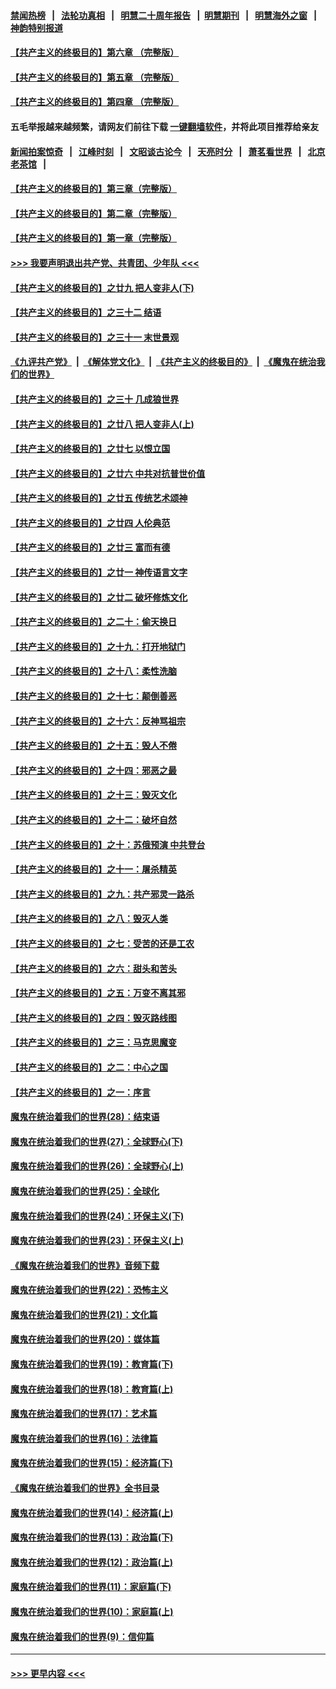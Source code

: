 #### [禁闻热榜](热点新闻.md?=0)  &nbsp;&nbsp;|&nbsp;&nbsp; [法轮功真相](https://github.com/gfw-breaker/truth/blob/master/README.md?=0) &nbsp;&nbsp;|&nbsp;&nbsp; [明慧二十周年报告](https://github.com/gfw-breaker/mh-reports/blob/master/README.md?=0) &nbsp;&nbsp;|&nbsp;&nbsp;[明慧期刊](https://github.com/gfw-breaker/mh-qikan) &nbsp;&nbsp;|&nbsp;&nbsp; [明慧海外之窗](https://github.com/gfw-breaker/mh-news/blob/master/README.md?=0) &nbsp;&nbsp;|&nbsp;&nbsp; [神韵特别报道](https://github.com/gfw-breaker/mh-news/blob/master/shenyun.md?=0)
#### [【共产主义的终极目的】第六章 （完整版）](../pages/nsc422/n11428913.md?t=02262031) 
#### [【共产主义的终极目的】第五章 （完整版）](../pages/nsc422/n11428912.md?t=02262031) 
#### [【共产主义的终极目的】第四章 （完整版）](../pages/nsc422/n11428907.md?t=02262031) 
#### 五毛举报越来越频繁，请网友们前往下载 [一键翻墙软件](https://github.com/gfw-breaker/ssr-accounts)，并将此项目推荐给亲友
#### [新闻拍案惊奇](https://github.com/gfw-breaker/banned-news/blob/master/pages/link4.md) &nbsp;&nbsp;|&nbsp;&nbsp; [江峰时刻](https://github.com/gfw-breaker/banned-news/blob/master/pages/link4.md) &nbsp;&nbsp;|&nbsp;&nbsp; [文昭谈古论今](https://github.com/gfw-breaker/banned-news/blob/master/pages/link4.md) &nbsp;&nbsp;|&nbsp;&nbsp; [天亮时分](https://github.com/gfw-breaker/banned-news/blob/master/pages/link4.md) &nbsp;&nbsp;|&nbsp;&nbsp; [萧茗看世界](https://github.com/gfw-breaker/banned-news/blob/master/pages/link4.md) &nbsp;&nbsp;|&nbsp;&nbsp; [北京老茶馆](https://github.com/gfw-breaker/banned-news/blob/master/pages/link4.md) &nbsp;&nbsp;|&nbsp;&nbsp; 
#### [【共产主义的终极目的】第三章（完整版）](../pages/nsc422/n11428848.md?t=02262031) 
#### [【共产主义的终极目的】第二章（完整版）](../pages/nsc422/n11428831.md?t=02262031) 
#### [【共产主义的终极目的】第一章（完整版）](../pages/nsc422/n11417651.md?t=02262031) 
#### [>>> 我要声明退出共产党、共青团、少年队 <<<](https://github.com/begood0513/goodnews/blob/master/quit/letter.md) 
#### [【共产主义的终极目的】之廿九 把人变非人(下)](../pages/nsc422/n11344140.md?t=02262031) 
#### [【共产主义的终极目的】之三十二 结语](../pages/nsc422/n11360535.md?t=02262031) 
#### [【共产主义的终极目的】之三十一 末世景观](../pages/nsc422/n11351129.md?t=02262031) 
#### [《九评共产党》](https://github.com/begood0513/9ping.md/blob/master/README.md) &nbsp;|&nbsp; [《解体党文化》](../../../../jtdwh.md/blob/master/README.md)  &nbsp;|&nbsp; [《共产主义的终极目的》](../../../../gczydzjmd.md/blob/master/README.md) &nbsp;|&nbsp; [《魔鬼在统治我们的世界》](../../../../mgztzwmdsj.md/blob/master/README.md) 
#### [【共产主义的终极目的】之三十 几成狼世界](../pages/nsc422/n11348280.md?t=02262031) 
#### [【共产主义的终极目的】之廿八 把人变非人(上)](../pages/nsc422/n11340492.md?t=02262031) 
#### [【共产主义的终极目的】之廿七 以恨立国](../pages/nsc422/n11336944.md?t=02262031) 
#### [【共产主义的终极目的】之廿六 中共对抗普世价值](../pages/nsc422/n11324785.md?t=02262031) 
#### [【共产主义的终极目的】之廿五 传统艺术颂神](../pages/nsc422/n11296396.md?t=02262031) 
#### [【共产主义的终极目的】之廿四 人伦典范](../pages/nsc422/n11296397.md?t=02262031) 
#### [【共产主义的终极目的】之廿三 富而有德](../pages/nsc422/n11283598.md?t=02262031) 
#### [【共产主义的终极目的】之廿一 神传语言文字](../pages/nsc422/n11263265.md?t=02262031) 
#### [【共产主义的终极目的】之廿二 破坏修炼文化](../pages/nsc422/n11245728.md?t=02262031) 
#### [【共产主义的终极目的】之二十：偷天换日](../pages/nsc422/n11238846.md?t=02262031) 
#### [【共产主义的终极目的】之十九：打开地狱门](../pages/nsc422/n11206376.md?t=02262031) 
#### [【共产主义的终极目的】之十八：柔性洗脑](../pages/nsc422/n11199994.md?t=02262031) 
#### [【共产主义的终极目的】之十七：颠倒善恶](../pages/nsc422/n11179782.md?t=02262031) 
#### [【共产主义的终极目的】之十六：反神骂祖宗](../pages/nsc422/n11166798.md?t=02262031) 
#### [【共产主义的终极目的】之十五：毁人不倦](../pages/nsc422/n11166792.md?t=02262031) 
#### [【共产主义的终极目的】之十四：邪恶之最](../pages/nsc422/n11150249.md?t=02262031) 
#### [【共产主义的终极目的】之十三：毁灭文化](../pages/nsc422/n11135227.md?t=02262031) 
#### [【共产主义的终极目的】之十二：破坏自然](../pages/nsc422/n11135214.md?t=02262031) 
#### [【共产主义的终极目的】之十：苏俄预演 中共登台](../pages/nsc422/n11118424.md?t=02262031) 
#### [【共产主义的终极目的】之十一：屠杀精英](../pages/nsc422/n11118442.md?t=02262031) 
#### [【共产主义的终极目的】之九：共产邪灵一路杀](../pages/nsc422/n11114139.md?t=02262031) 
#### [【共产主义的终极目的】之八：毁灭人类](../pages/nsc422/n11108503.md?t=02262031) 
#### [【共产主义的终极目的】之七：受苦的还是工农](../pages/nsc422/n11101809.md?t=02262031) 
#### [【共产主义的终极目的】之六：甜头和苦头](../pages/nsc422/n11096971.md?t=02262031) 
#### [【共产主义的终极目的】之五：万变不离其邪](../pages/nsc422/n11091285.md?t=02262031) 
#### [【共产主义的终极目的】之四：毁灭路线图](../pages/nsc422/n11086284.md?t=02262031) 
#### [【共产主义的终极目的】之三：马克思魔变](../pages/nsc422/n11061941.md?t=02262031) 
#### [【共产主义的终极目的】之二：中心之国](../pages/nsc422/n11047728.md?t=02262031) 
#### [【共产主义的终极目的】之一：序言](../pages/nsc422/n11086077.md?t=02262031) 
#### [魔鬼在统治着我们的世界(28)：结束语](../pages/nsc422/n10936246.md?t=02262031) 
#### [魔鬼在统治着我们的世界(27)：全球野心(下)](../pages/nsc422/n10928319.md?t=02262031) 
#### [魔鬼在统治着我们的世界(26)：全球野心(上)](../pages/nsc422/n10900318.md?t=02262031) 
#### [魔鬼在统治着我们的世界(25)：全球化](../pages/nsc422/n10788205.md?t=02262031) 
#### [魔鬼在统治着我们的世界(24)：环保主义(下)](../pages/nsc422/n10695307.md?t=02262031) 
#### [魔鬼在统治着我们的世界(23)：环保主义(上)](../pages/nsc422/n10688613.md?t=02262031) 
#### [《魔鬼在统治着我们的世界》音频下载](../pages/nsc422/n10635553.md?t=02262031) 
#### [魔鬼在统治着我们的世界(22)：恐怖主义](../pages/nsc422/n10614727.md?t=02262031) 
#### [魔鬼在统治着我们的世界(21)：文化篇](../pages/nsc422/n10597706.md?t=02262031) 
#### [魔鬼在统治着我们的世界(20)：媒体篇](../pages/nsc422/n10586579.md?t=02262031) 
#### [魔鬼在统治着我们的世界(19)：教育篇(下)](../pages/nsc422/n10564808.md?t=02262031) 
#### [魔鬼在统治着我们的世界(18)：教育篇(上)](../pages/nsc422/n10526970.md?t=02262031) 
#### [魔鬼在统治着我们的世界(17)：艺术篇](../pages/nsc422/n10499093.md?t=02262031) 
#### [魔鬼在统治着我们的世界(16)：法律篇](../pages/nsc422/n10485969.md?t=02262031) 
#### [魔鬼在统治着我们的世界(15)：经济篇(下)](../pages/nsc422/n10469975.md?t=02262031) 
#### [《魔鬼在统治着我们的世界》全书目录](../pages/nsc422/n10464261.md?t=02262031) 
#### [魔鬼在统治着我们的世界(14)：经济篇(上)](../pages/nsc422/n10457370.md?t=02262031) 
#### [魔鬼在统治着我们的世界(13)：政治篇(下)](../pages/nsc422/n10448270.md?t=02262031) 
#### [魔鬼在统治着我们的世界(12)：政治篇(上)](../pages/nsc422/n10444576.md?t=02262031) 
#### [魔鬼在统治着我们的世界(11)：家庭篇(下)](../pages/nsc422/n10440961.md?t=02262031) 
#### [魔鬼在统治着我们的世界(10)：家庭篇(上)](../pages/nsc422/n10435448.md?t=02262031) 
#### [魔鬼在统治着我们的世界(9)：信仰篇](../pages/nsc422/n10432159.md?t=02262031) 

----
#### [ >>> 更早内容 <<< ](../indexes/nsc422-earlier.md)
